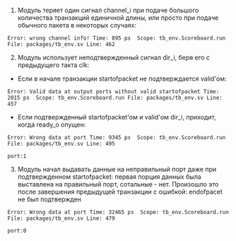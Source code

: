 1. Модуль теряет один сигнал channel_i  при подаче большого количества транзакций единичной длины, или просто при подаче обычного пакета в некоторых случаях:

`Error: wrong channel info!
Time: 895 ps  Scope: tb_env.Scoreboard.run File: packages/tb_env.sv Line: 462`

2. Модуль использует неподтвержденный сигнал dir_i, беря его с предыдущего такта clk:
  - Если в начале транзакции startofpacket не подтверждается valid'ом:

`Error: Valid data at output ports without valid startofpacket
Time: 2015 ps  Scope: tb_env.Scoreboard.run File: packages/tb_env.sv Line: 457`

  - Если подтвержденный startofpacket'ом и valid'ом dir_i, приходит, когда ready_o опущен:

`Error: Wrong data at port
Time: 9345 ps  Scope: tb_env.Scoreboard.run File: packages/tb_env.sv Line: 495`

`port:1`

3. Модуль начал выдавать данные на неправильный порт даже при подтвержденном startofpacket: первая порция данных была выставлена на правильный порт, сотальные - нет. Произошло это после завершения предыдущей транзакции с ошибкой: endofpacet не был подтвержден

`Error: Wrong data at port
Time: 32465 ps  Scope: tb_env.Scoreboard.run File: packages/tb_env.sv Line: 479`

`port:0`